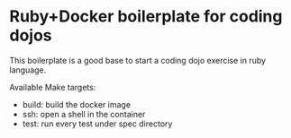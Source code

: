 # Ruby+Docker boilerplate for coding dojos

This boilerplate is a good base to start a coding dojo exercise in ruby language.

Available Make targets:
- build: build the docker image
- ssh: open a shell in the container
- test: run every test under spec directory
